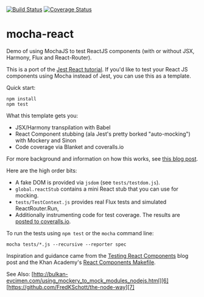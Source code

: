 [![Build Status](https://travis-ci.org/danvk/mocha-react.svg?branch=master)](https://travis-ci.org/danvk/mocha-react)
[![Coverage Status](https://coveralls.io/repos/danvk/mocha-react/badge.svg?branch=master)](https://coveralls.io/r/danvk/mocha-react?branch=master)

mocha-react
===========

Demo of using MochaJS to test ReactJS components (with or without JSX, Harmony, Flux and React-Router).

This is a port of the [Jest React tutorial][1]. If you'd like to test your React JS components using Mocha instead of Jest, you can use this as a template.

Quick start:

```
npm install
npm test
```

What this template gets you:

- JSX/Harmony transpilation with Babel
- React Component stubbing (ala Jest's pretty borked "auto-mocking") with Mockery and Sinon
- Code coverage via Blanket and coveralls.io

For more background and information on how this works, see [this blog post][5].

Here are the high order bits:

- A fake DOM is provided via `jsdom` (see `tests/testdom.js`).
- `global.reactStub` contains a mini React stub that you can use for mocking.
- `tests/TestContext.js` provides real Flux tests and simulated ReactRouter.Run,
- Additionally instrumenting code for test coverage. The results are [posted to coveralls.io][4].

To run the tests using `npm test` or the `mocha` command line:

```
mocha tests/*.js --recursive --reporter spec
```

Inspiration and guidance came from the [Testing React Components][2] blog post and the Khan Academy's [React Components Makefile][3].

See Also:
[http://bulkan-evcimen.com/using_mockery_to_mock_modules_nodejs.html][6]
[https://github.com/FredKSchott/the-node-way][7]

[1]: http://facebook.github.io/jest/docs/tutorial-react.html#content
[2]: http://www.asbjornenge.com/wwc/testing_react_components.html
[3]: https://github.com/Khan/react-components/blob/master/Makefile
[4]: https://coveralls.io/r/danvk/mocha-react?branch=master
[5]: http://www.hammerlab.org
[6]: http://bulkan-evcimen.com/using_mockery_to_mock_modules_nodejs.html
[7]: https://github.com/FredKSchott/the-node-way
